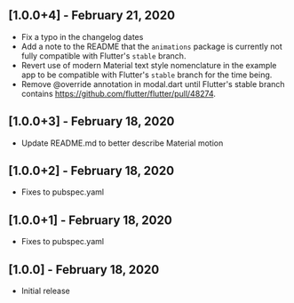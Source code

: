 ## [1.0.0+4] - February 21, 2020

* Fix a typo in the changelog dates
* Add a note to the README that the `animations` package is currently not
  fully compatible with Flutter's `stable` branch.
* Revert use of modern Material text style nomenclature in the example app
  to be compatible with Flutter's `stable` branch for the time being.
* Remove @override annotation in modal.dart until Flutter's stable branch
  contains https://github.com/flutter/flutter/pull/48274.

## [1.0.0+3] - February 18, 2020

* Update README.md to better describe Material motion


## [1.0.0+2] - February 18, 2020

* Fixes to pubspec.yaml


## [1.0.0+1] - February 18, 2020

* Fixes to pubspec.yaml


## [1.0.0] - February 18, 2020

* Initial release

